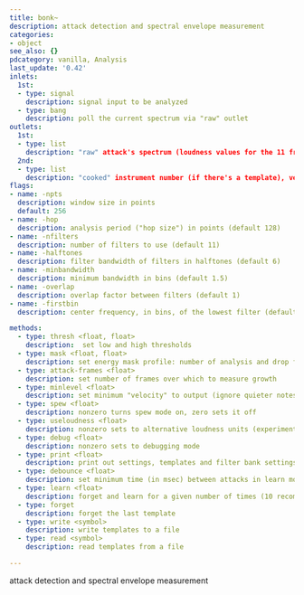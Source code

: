 ```yaml
---
title: bonk~
description: attack detection and spectral envelope measurement
categories:
- object
see_also: {}
pdcategory: vanilla, Analysis
last_update: '0.42'
inlets:
  1st:
  - type: signal
    description: signal input to be analyzed
  - type: bang
    description: poll the current spectrum via "raw" outlet
outlets:
  1st:
  - type: list
    description: "raw" attack's spectrum (loudness values for the 11 frequency bands used)
  2nd:
  - type: list
    description: "cooked" instrument number (if there's a template), velocity and temperature
flags:	
- name: -npts
  description: window size in points 
  default: 256
- name: -hop
  description: analysis period ("hop size") in points (default 128)
- name: -nfilters
  description: number of filters to use (default 11)
- name: -halftones
  description: filter bandwidth of filters in halftones (default 6)
- name: -minbandwidth
  description: minimum bandwidth in bins (default 1.5)
- name: -overlap
  description: overlap factor between filters (default 1)
- name: -firstbin
  description: center frequency, in bins, of the lowest filter (default 1)

methods:
  - type: thresh <float, float>
    description:  set low and high thresholds
  - type: mask <float, float>
    description: set energy mask profile: number of analysis and drop factor
  - type: attack-frames <float>
    description: set number of frames over which to measure growth
  - type: minlevel <float>
    description: set minimum "velocity" to output (ignore quieter notes)
  - type: spew <float>
    description: nonzero turns spew mode on, zero sets it off
  - type: useloudness <float>
    description: nonzero sets to alternative loudness units (experimental)
  - type: debug <float>
    description: nonzero sets to debugging mode
  - type: print <float>
    description: print out settings, templates and filter bank settings for nonzero
  - type: debounce <float>
    description: set minimum time (in msec) between attacks in learn mode
  - type: learn <float>
    description: forget and learn for a given number of times (10 recommended)
  - type: forget
    description: forget the last template
  - type: write <symbol>
    description: write templates to a file
  - type: read <symbol>
    description: read templates from a file

---
```

attack detection and spectral envelope measurement

